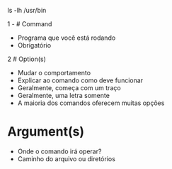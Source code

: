 ls -lh /usr/bin



1 - # Command
  - Programa que você está rodando
  - Obrigatório

2 # Option(s)
  - Mudar o comportamento
  - Explicar ao comando como deve funcionar
  - Geralmente, começa com um traço
  - Geralmente, uma letra somente
  - A maioria dos comandos oferecem muitas opções

# Argument(s)
  - Onde o comando irá operar?
  - Caminho do arquivo ou diretórios